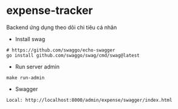 # expense-tracker
Backend ứng dụng theo dõi chi tiêu cá nhân

- Install swag
```shell
# https://github.com/swaggo/echo-swagger
go install github.com/swaggo/swag/cmd/swag@latest
```

- Run server admin
```shell
make run-admin
```

- Swagger
```shell
Local: http://localhost:8000/admin/expense/swagger/index.html
```